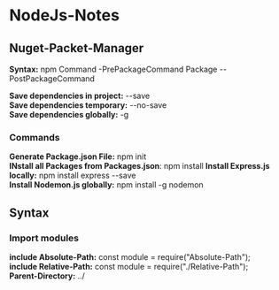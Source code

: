 # NodeJs-Notes


## Nuget-Packet-Manager

**Syntax:** npm Command -PrePackageCommand Package --PostPackageCommand  
  
**Save dependencies in project:** --save  
**Save dependencies temporary:** --no-save  
**Save dependencies globally:** -g  


### Commands

**Generate Package.json File:** npm init  
**INstall all Packages from Packages.json**: npm install
**Install Express.js locally:** npm install express --save  
**Install Nodemon.js globally:** npm install -g nodemon  


## Syntax

### Import modules
**include Absolute-Path:** const module = require("Absolute-Path");  
**include Relative-Path:** const module = require("./Relative-Path");  
**Parent-Directory:** ../  

